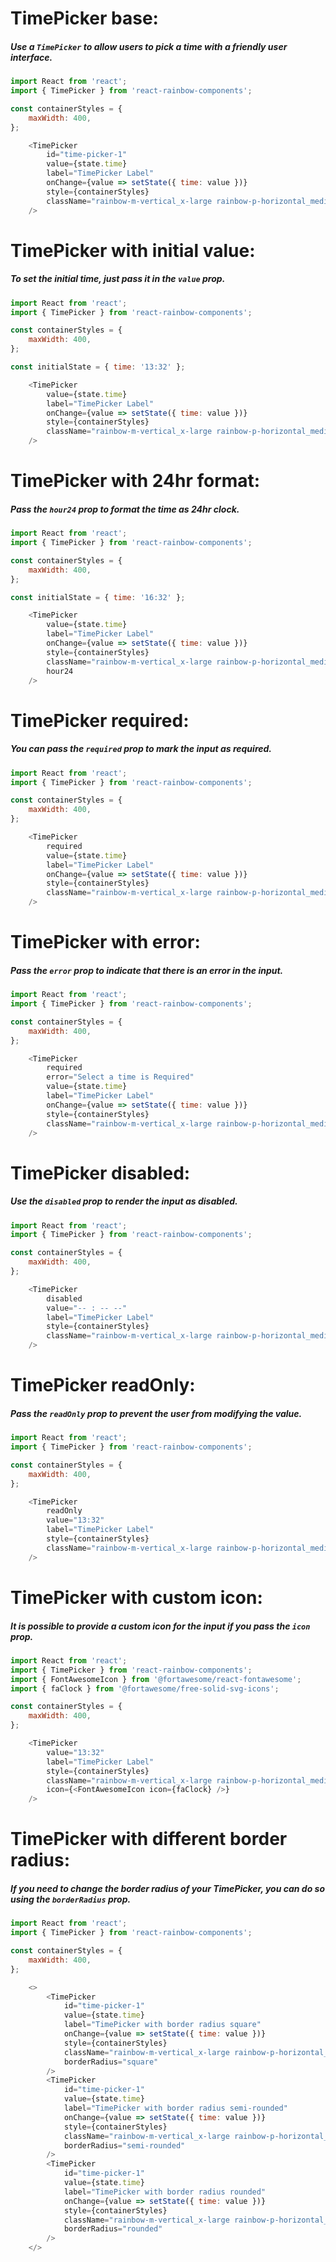 # TimePicker base:
##### Use a `TimePicker` to allow users to pick a time with a friendly user interface.

```js
import React from 'react';
import { TimePicker } from 'react-rainbow-components';

const containerStyles = {
    maxWidth: 400,
};

    <TimePicker
        id="time-picker-1"
        value={state.time}
        label="TimePicker Label"
        onChange={value => setState({ time: value })}
        style={containerStyles}
        className="rainbow-m-vertical_x-large rainbow-p-horizontal_medium rainbow-m_auto"
    />
```

# TimePicker with initial value:
##### To set the initial time, just pass it in the `value` prop.

```js
import React from 'react';
import { TimePicker } from 'react-rainbow-components';

const containerStyles = {
    maxWidth: 400,
};

const initialState = { time: '13:32' };

    <TimePicker
        value={state.time}
        label="TimePicker Label"
        onChange={value => setState({ time: value })}
        style={containerStyles}
        className="rainbow-m-vertical_x-large rainbow-p-horizontal_medium rainbow-m_auto"
    />
```

# TimePicker with 24hr format:
##### Pass the `hour24` prop to format the time as 24hr clock.

```js
import React from 'react';
import { TimePicker } from 'react-rainbow-components';

const containerStyles = {
    maxWidth: 400,
};

const initialState = { time: '16:32' };

    <TimePicker
        value={state.time}
        label="TimePicker Label"
        onChange={value => setState({ time: value })}
        style={containerStyles}
        className="rainbow-m-vertical_x-large rainbow-p-horizontal_medium rainbow-m_auto"
        hour24
    />
```

# TimePicker required:
##### You can pass the `required` prop to mark the input as required.

```js
import React from 'react';
import { TimePicker } from 'react-rainbow-components';

const containerStyles = {
    maxWidth: 400,
};

    <TimePicker
        required
        value={state.time}
        label="TimePicker Label"
        onChange={value => setState({ time: value })}
        style={containerStyles}
        className="rainbow-m-vertical_x-large rainbow-p-horizontal_medium rainbow-m_auto"
    />
```

# TimePicker with error:
##### Pass the `error` prop to indicate that there is an error in the input.

```js
import React from 'react';
import { TimePicker } from 'react-rainbow-components';

const containerStyles = {
    maxWidth: 400,
};

    <TimePicker
        required
        error="Select a time is Required"
        value={state.time}
        label="TimePicker Label"
        onChange={value => setState({ time: value })}
        style={containerStyles}
        className="rainbow-m-vertical_x-large rainbow-p-horizontal_medium rainbow-m_auto"
    />
```

# TimePicker disabled:
##### Use the `disabled` prop to render the input as disabled.

```js
import React from 'react';
import { TimePicker } from 'react-rainbow-components';

const containerStyles = {
    maxWidth: 400,
};

    <TimePicker
        disabled
        value="-- : -- --"
        label="TimePicker Label"
        style={containerStyles}
        className="rainbow-m-vertical_x-large rainbow-p-horizontal_medium rainbow-m_auto"
    />
```

# TimePicker readOnly:
##### Pass the `readOnly` prop to prevent the user from modifying the value.

```js
import React from 'react';
import { TimePicker } from 'react-rainbow-components';

const containerStyles = {
    maxWidth: 400,
};

    <TimePicker
        readOnly
        value="13:32"
        label="TimePicker Label"
        style={containerStyles}
        className="rainbow-m-vertical_x-large rainbow-p-horizontal_medium rainbow-m_auto"
    />
```

# TimePicker with custom icon:
##### It is possible to provide a custom icon for the input if you pass the `icon` prop.

```js
import React from 'react';
import { TimePicker } from 'react-rainbow-components';
import { FontAwesomeIcon } from '@fortawesome/react-fontawesome';
import { faClock } from '@fortawesome/free-solid-svg-icons';

const containerStyles = {
    maxWidth: 400,
};

    <TimePicker
        value="13:32"
        label="TimePicker Label"
        style={containerStyles}
        className="rainbow-m-vertical_x-large rainbow-p-horizontal_medium rainbow-m_auto"
        icon={<FontAwesomeIcon icon={faClock} />}
    />
```

# TimePicker with different border radius:
##### If you need to change the border radius of your TimePicker, you can do so using the `borderRadius` prop.

```js
import React from 'react';
import { TimePicker } from 'react-rainbow-components';

const containerStyles = {
    maxWidth: 400,
};

    <>
        <TimePicker
            id="time-picker-1"
            value={state.time}
            label="TimePicker with border radius square"
            onChange={value => setState({ time: value })}
            style={containerStyles}
            className="rainbow-m-vertical_x-large rainbow-p-horizontal_medium rainbow-m_auto"
            borderRadius="square"
        />
        <TimePicker
            id="time-picker-1"
            value={state.time}
            label="TimePicker with border radius semi-rounded"
            onChange={value => setState({ time: value })}
            style={containerStyles}
            className="rainbow-m-vertical_x-large rainbow-p-horizontal_medium rainbow-m_auto"
            borderRadius="semi-rounded"
        />
        <TimePicker
            id="time-picker-1"
            value={state.time}
            label="TimePicker with border radius rounded"
            onChange={value => setState({ time: value })}
            style={containerStyles}
            className="rainbow-m-vertical_x-large rainbow-p-horizontal_medium rainbow-m_auto"
            borderRadius="rounded"
        />
    </>
```